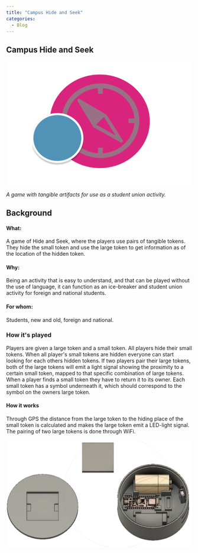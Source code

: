 ```yaml
---
title: "Campus Hide and Seek"
categories:
  - Blog
---
```

## Campus Hide and Seek

 ![1](/assets/images/chs-logo-2.png)

*A game with tangible artifacts for use as a student union activity.*

## Background

#### What:
A game of Hide and Seek, where the players use pairs of tangible tokens. They hide the small token and use the large token to get information as of the location of the hidden token.

#### Why:
Being an activity that is easy to understand, and that can be played without the use of language, it can function as an ice-breaker and student union activity for foreign and national students.

#### For whom:
Students, new and old, foreign and national.

### How it's played
Players are given a large token and a small token. All players hide their small tokens. When all player's small tokens are hidden everyone can start looking for each others hidden tokens. If two players pair their large tokens, both of the large tokens will emit a light signal showing the proximity to a certain small token, mapped to that specific combination of large tokens. When a player finds a small token they have to return it to its owner. Each small token has a symbol underneath it, which should correspond to the symbol on the owners large token. 

#### How it works
Through GPS the distance from the large token to the hiding place of the small token is calculated and makes the large token emit a LED-light signal. The pairing of two large tokens is done through WiFi.
 
 ![image](/assets/images/case_white.png)

